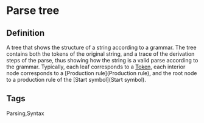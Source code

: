 # Parse tree

## Definition
A tree that shows the structure of a string according to a grammar. The tree contains both the tokens of the original string, and a trace of the derivation steps of the parse, thus showing how the string is a valid parse according to the grammar. Typically, each leaf corresponds to a [Token](Token), each interior node corresponds to a [Production rule](Production rule), and the root node to a production rule of the [Start symbol](Start symbol).

## Tags
Parsing,Syntax


